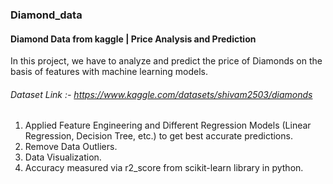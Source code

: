 ### Diamond_data
#### Diamond Data from kaggle | Price Analysis and Prediction
In this project, we have to analyze and  predict the price of Diamonds on the basis of features with machine learning models.
###### Dataset Link :- https://www.kaggle.com/datasets/shivam2503/diamonds
1. Applied Feature Engineering and Different Regression Models (Linear Regression, Decision Tree, etc.) to get best accurate predictions.
2. Remove Data Outliers.
3. Data Visualization.
4. Accuracy measured via r2_score from scikit-learn library in python.
